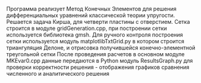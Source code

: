 Программа реализует Метод Конечных Элементов для решения дифференциальных уравнений классической теории упругости.
Решается задача Кирша, для четверти пластины с отверстием.
Сетка строится в модуле gridGeneration.cpp, при построении сетки используется библиотека gmsh. Для ручного контроля построения сетки используется модуль matplotlibTxtGrid.py в котором строится триангуляция Делоне, и отрисовка получившейся конечно-элементной треугольной сетки 
После проведения расчетов в основном модуле MKEvar0.cpp данные передаются в Python модуль ResultsGraph.py для проверки корректности решения - отображения графиков сравнения численного и аналитического решения

